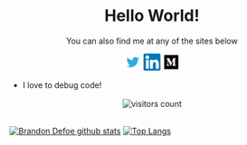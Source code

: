 <h1 align='center'>Hello World!</h1>

<p align='center'>You can also find me at any of the sites below</p>

<div align='center'>
  <a href="https://twitter.com/defoe_brand"><img alt="Twitter" height="30" src="images/twitter.png"/></a>
  <a href="https://www.linkedin.com/in/defoebrand/"><img alt="LinkedIn" height="30" src="images/linkedin.png"/></a>
  <a href="https://medium.com/@defoe.brand"><img  height="30" alt="Medium" src="images/medium.png"/></a>
</div>

<!-- ## My skills -->

-   I love to debug code!

<!-- ## My last 3 articles -->

<div align='center'>
  <img align='center' alt="visitors count" src="https://visitor-badge.glitch.me/badge?page_id=defoebrand.defoebrand">
</div>
<br />

[![Brandon Defoe github stats](https://github-readme-stats.vercel.app/api?username=defoebrand&show_icons=true&theme=radical)](https://github.com/defoebrand/github-readme-stats)  [![Top Langs](https://github-readme-stats.vercel.app/api/top-langs/?username=defoebrand&show_icons=true&theme=radical&layout=compact)](https://github.com/defoebrand/github-readme-stats)
